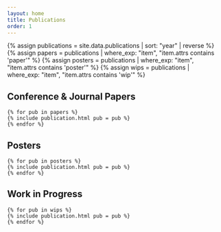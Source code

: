 ```yaml
---
layout: home
title: Publications
order: 1
---
```


{% assign publications = site.data.publications | sort: "year" | reverse %}
{% assign papers = publications | where_exp: "item", "item.attrs contains 'paper'" %}
{% assign posters = publications | where_exp: "item", "item.attrs contains 'poster'" %}
{% assign wips = publications | where_exp: "item", "item.attrs contains 'wip'" %}


<section>
    <h2 class="title">Conference & Journal Papers</h2>

    {% for pub in papers %}
    {% include publication.html pub = pub %} 
    {% endfor %}
</section>

<section>
    <h2 class="title">Posters</h2>

    {% for pub in posters %}
    {% include publication.html pub = pub %} 
    {% endfor %}
</section>

<section>
    <h2 class="title">Work in Progress</h2>

    {% for pub in wips %}
    {% include publication.html pub = pub %} 
    {% endfor %}
</section>